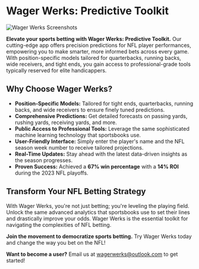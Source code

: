 # Wager Werks: Predictive Toolkit

![Wager Werks Screenshots](https://github.com/your-username/WagerWerks/assets/image1.png)

**Elevate your sports betting with Wager Werks: Predictive Toolkit.** Our cutting-edge app offers precision predictions for NFL player performances, empowering you to make smarter, more informed bets across every game. With position-specific models tailored for quarterbacks, running backs, wide receivers, and tight ends, you gain access to professional-grade tools typically reserved for elite handicappers.

## Why Choose Wager Werks?

- **Position-Specific Models:** Tailored for tight ends, quarterbacks, running backs, and wide receivers to ensure finely tuned predictions.
- **Comprehensive Predictions:** Get detailed forecasts on passing yards, rushing yards, receiving yards, and more.
- **Public Access to Professional Tools:** Leverage the same sophisticated machine learning technology that sportsbooks use.
- **User-Friendly Interface:** Simply enter the player's name and the NFL season week number to receive tailored projections.
- **Real-Time Updates:** Stay ahead with the latest data-driven insights as the season progresses.
- **Proven Success:** Achieved a **67% win percentage** with a **14% ROI** during the 2023 NFL playoffs.

## Transform Your NFL Betting Strategy

With Wager Werks, you're not just betting; you're leveling the playing field. Unlock the same advanced analytics that sportsbooks use to set their lines and drastically improve your odds. Wager Werks is the essential toolkit for navigating the complexities of NFL betting. 

**Join the movement to democratize sports betting.** Try Wager Werks today and change the way you bet on the NFL!

**Want to become a user?** Email us at [wagerwerks@outlook.com](mailto:wagerwerks@outlook.com) to get started!
